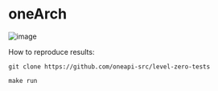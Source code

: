 # oneArch


![image](https://user-images.githubusercontent.com/6524907/221309884-df8b09da-86f1-4c42-96d4-cebed9aeacf4.png)

How to reproduce results:

```
git clone https://github.com/oneapi-src/level-zero-tests

make run
```
